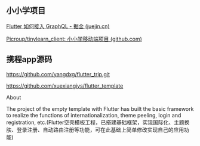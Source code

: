 ## 小小学项目
[Flutter 如何接入 GraphQL - 掘金 (juejin.cn)](https://juejin.cn/post/6844904178276368398)

[Picroup/tinylearn_client: 小小学移动端项目 (github.com)](https://github.com/Picroup/tinylearn_client)



## 携程app源码
https://github.com/yangdxg/flutter_trip.git


https://github.com/xuexiangjys/flutter_template

About

The project of the empty template with Flutter has built the basic framework to realize the functions of internationalization, theme peeling, login and registration, etc.(Flutter空壳模板工程，已搭建基础框架，实现国际化、主题换肤、登录注册、自动路由注册等功能，可在此基础上简单修改实现自己的应用功能)